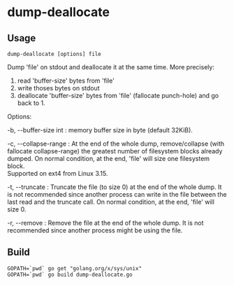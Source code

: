 # dump-deallocate

## Usage

	dump-deallocate [options] file

Dump 'file' on stdout and deallocate it at the same time.
More precisely:

1. read 'buffer-size' bytes from 'file'
2. write thoses bytes on stdout
3. deallocate 'buffer-size' bytes from 'file' (fallocate punch-hole) and go back to 1.

Options:

-b, --buffer-size int
: memory buffer size in byte (default 32KiB).

-c, --collapse-range
: At the end of the whole dump, remove/collapse (with fallocate collapse-range) the greatest number of filesystem blocks already dumped.
	On normal condition, at the end, 'file' will size one filesystem block.  
	Supported on ext4 from Linux 3.15.

-t, --truncate
: Truncate the file (to size 0) at the end of the whole dump.
	It is not recommended since another process can write in the file between the last read and the truncate call.
	On normal condition, at the end, 'file' will size 0.

-r, --remove
: Remove the file at the end of the whole dump.
	It is not recommended since another process might be using the file.

## Build

	GOPATH=`pwd` go get "golang.org/x/sys/unix"
	GOPATH=`pwd` go build dump-deallocate.go
